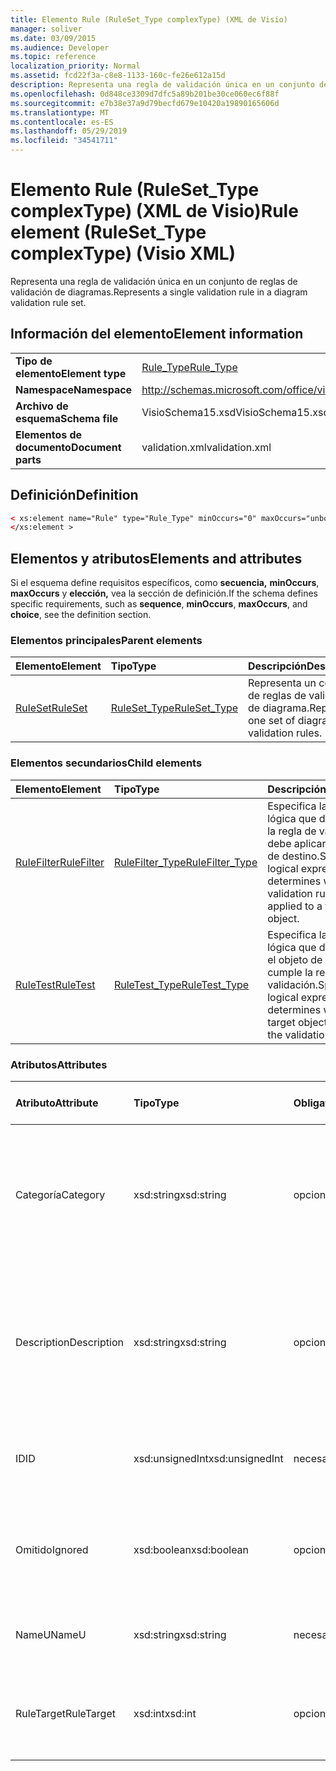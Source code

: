 ```yaml
---
title: Elemento Rule (RuleSet_Type complexType) (XML de Visio)
manager: soliver
ms.date: 03/09/2015
ms.audience: Developer
ms.topic: reference
localization_priority: Normal
ms.assetid: fcd22f3a-c8e8-1133-160c-fe26e612a15d
description: Representa una regla de validación única en un conjunto de reglas de validación de diagramas.
ms.openlocfilehash: 0d848ce3309d7dfc5a89b201be30ce060ec6f88f
ms.sourcegitcommit: e7b38e37a9d79becfd679e10420a19890165606d
ms.translationtype: MT
ms.contentlocale: es-ES
ms.lasthandoff: 05/29/2019
ms.locfileid: "34541711"
---
```

# <a name="rule-element-ruleset_type-complextype-visio-xml"></a><span data-ttu-id="2bd06-103">Elemento Rule (RuleSet_Type complexType) (XML de Visio)</span><span class="sxs-lookup"><span data-stu-id="2bd06-103">Rule element (RuleSet_Type complexType) (Visio XML)</span></span>

<span data-ttu-id="2bd06-104">Representa una regla de validación única en un conjunto de reglas de validación de diagramas.</span><span class="sxs-lookup"><span data-stu-id="2bd06-104">Represents a single validation rule in a diagram validation rule set.</span></span>
  
## <a name="element-information"></a><span data-ttu-id="2bd06-105">Información del elemento</span><span class="sxs-lookup"><span data-stu-id="2bd06-105">Element information</span></span>

|||
|:-----|:-----|
|<span data-ttu-id="2bd06-106">**Tipo de elemento**</span><span class="sxs-lookup"><span data-stu-id="2bd06-106">**Element type**</span></span> <br/> |[<span data-ttu-id="2bd06-107">Rule_Type</span><span class="sxs-lookup"><span data-stu-id="2bd06-107">Rule_Type</span></span>](rule_type-complextypevisio-xml.md) <br/> |
|<span data-ttu-id="2bd06-108">**Namespace**</span><span class="sxs-lookup"><span data-stu-id="2bd06-108">**Namespace**</span></span> <br/> |http://schemas.microsoft.com/office/visio/2012/main  <br/> |
|<span data-ttu-id="2bd06-109">**Archivo de esquema**</span><span class="sxs-lookup"><span data-stu-id="2bd06-109">**Schema file**</span></span> <br/> |<span data-ttu-id="2bd06-110">VisioSchema15.xsd</span><span class="sxs-lookup"><span data-stu-id="2bd06-110">VisioSchema15.xsd</span></span>  <br/> |
|<span data-ttu-id="2bd06-111">**Elementos de documento**</span><span class="sxs-lookup"><span data-stu-id="2bd06-111">**Document parts**</span></span> <br/> |<span data-ttu-id="2bd06-112">validation.xml</span><span class="sxs-lookup"><span data-stu-id="2bd06-112">validation.xml</span></span>  <br/> |
   
## <a name="definition"></a><span data-ttu-id="2bd06-113">Definición</span><span class="sxs-lookup"><span data-stu-id="2bd06-113">Definition</span></span>

```XML
< xs:element name="Rule" type="Rule_Type" minOccurs="0" maxOccurs="unbounded" >
</xs:element >
```

## <a name="elements-and-attributes"></a><span data-ttu-id="2bd06-114">Elementos y atributos</span><span class="sxs-lookup"><span data-stu-id="2bd06-114">Elements and attributes</span></span>

<span data-ttu-id="2bd06-115">Si el esquema define requisitos específicos, como **secuencia,** **minOccurs**, **maxOccurs** y **elección,** vea la sección de definición.</span><span class="sxs-lookup"><span data-stu-id="2bd06-115">If the schema defines specific requirements, such as **sequence**, **minOccurs**, **maxOccurs**, and **choice**, see the definition section.</span></span> 
  
### <a name="parent-elements"></a><span data-ttu-id="2bd06-116">Elementos principales</span><span class="sxs-lookup"><span data-stu-id="2bd06-116">Parent elements</span></span>

|<span data-ttu-id="2bd06-117">**Elemento**</span><span class="sxs-lookup"><span data-stu-id="2bd06-117">**Element**</span></span>|<span data-ttu-id="2bd06-118">**Tipo**</span><span class="sxs-lookup"><span data-stu-id="2bd06-118">**Type**</span></span>|<span data-ttu-id="2bd06-119">**Descripción**</span><span class="sxs-lookup"><span data-stu-id="2bd06-119">**Description**</span></span>|
|:-----|:-----|:-----|
|[<span data-ttu-id="2bd06-120">RuleSet</span><span class="sxs-lookup"><span data-stu-id="2bd06-120">RuleSet</span></span>](ruleset-element-rulesets_type-complextypevisio-xml.md) <br/> |[<span data-ttu-id="2bd06-121">RuleSet_Type</span><span class="sxs-lookup"><span data-stu-id="2bd06-121">RuleSet_Type</span></span>](ruleset_type-complextypevisio-xml.md) <br/> |<span data-ttu-id="2bd06-122">Representa un conjunto de reglas de validación de diagrama.</span><span class="sxs-lookup"><span data-stu-id="2bd06-122">Represents one set of diagram-validation rules.</span></span>  <br/> |
   
### <a name="child-elements"></a><span data-ttu-id="2bd06-123">Elementos secundarios</span><span class="sxs-lookup"><span data-stu-id="2bd06-123">Child elements</span></span>

|<span data-ttu-id="2bd06-124">**Elemento**</span><span class="sxs-lookup"><span data-stu-id="2bd06-124">**Element**</span></span>|<span data-ttu-id="2bd06-125">**Tipo**</span><span class="sxs-lookup"><span data-stu-id="2bd06-125">**Type**</span></span>|<span data-ttu-id="2bd06-126">**Descripción**</span><span class="sxs-lookup"><span data-stu-id="2bd06-126">**Description**</span></span>|
|:-----|:-----|:-----|
|[<span data-ttu-id="2bd06-127">RuleFilter</span><span class="sxs-lookup"><span data-stu-id="2bd06-127">RuleFilter</span></span>](rulefilter-element-rule_type-complextypevisio-xml.md) <br/> |[<span data-ttu-id="2bd06-128">RuleFilter_Type</span><span class="sxs-lookup"><span data-stu-id="2bd06-128">RuleFilter_Type</span></span>](rulefilter_type-complextypevisio-xml.md) <br/> |<span data-ttu-id="2bd06-129">Especifica la expresión lógica que determina si la regla de validación se debe aplicar a un objeto de destino.</span><span class="sxs-lookup"><span data-stu-id="2bd06-129">Specifies the logical expression that determines whether the validation rule should be applied to a target object.</span></span>  <br/> |
|[<span data-ttu-id="2bd06-130">RuleTest</span><span class="sxs-lookup"><span data-stu-id="2bd06-130">RuleTest</span></span>](ruletest-element-rule_type-complextypevisio-xml.md) <br/> |[<span data-ttu-id="2bd06-131">RuleTest_Type</span><span class="sxs-lookup"><span data-stu-id="2bd06-131">RuleTest_Type</span></span>](ruletest_type-complextypevisio-xml.md) <br/> |<span data-ttu-id="2bd06-132">Especifica la expresión lógica que determina si el objeto de destino cumple la regla de validación.</span><span class="sxs-lookup"><span data-stu-id="2bd06-132">Specifies the logical expression that determines whether the target object satisfies the validation rule.</span></span>  <br/> |
   
### <a name="attributes"></a><span data-ttu-id="2bd06-133">Atributos</span><span class="sxs-lookup"><span data-stu-id="2bd06-133">Attributes</span></span>

|<span data-ttu-id="2bd06-134">**Atributo**</span><span class="sxs-lookup"><span data-stu-id="2bd06-134">**Attribute**</span></span>|<span data-ttu-id="2bd06-135">**Tipo**</span><span class="sxs-lookup"><span data-stu-id="2bd06-135">**Type**</span></span>|<span data-ttu-id="2bd06-136">**Obligatorio**</span><span class="sxs-lookup"><span data-stu-id="2bd06-136">**Required**</span></span>|<span data-ttu-id="2bd06-137">**Descripción**</span><span class="sxs-lookup"><span data-stu-id="2bd06-137">**Description**</span></span>|<span data-ttu-id="2bd06-138">**Posibles valores**</span><span class="sxs-lookup"><span data-stu-id="2bd06-138">**Possible values**</span></span>|
|:-----|:-----|:-----|:-----|:-----|
|<span data-ttu-id="2bd06-139">Categoría</span><span class="sxs-lookup"><span data-stu-id="2bd06-139">Category</span></span>  <br/> |<span data-ttu-id="2bd06-140">xsd:string</span><span class="sxs-lookup"><span data-stu-id="2bd06-140">xsd:string</span></span>  <br/> |<span data-ttu-id="2bd06-141">opcional</span><span class="sxs-lookup"><span data-stu-id="2bd06-141">optional</span></span>  <br/> |<span data-ttu-id="2bd06-142">Especifica el texto que se muestra en la columna **Categoría** de la ventana Problemas.</span><span class="sxs-lookup"><span data-stu-id="2bd06-142">Specifies the text displayed in the **Category** column of the Issues window.</span></span> <span data-ttu-id="2bd06-143">El valor predeterminado es una cadena vacía.</span><span class="sxs-lookup"><span data-stu-id="2bd06-143">Default is an empty string.</span></span>  <br/> |<span data-ttu-id="2bd06-144">Valores del tipo xsd:string.</span><span class="sxs-lookup"><span data-stu-id="2bd06-144">Values of the xsd:string type.</span></span>  <br/> |
|<span data-ttu-id="2bd06-145">Description</span><span class="sxs-lookup"><span data-stu-id="2bd06-145">Description</span></span>  <br/> |<span data-ttu-id="2bd06-146">xsd:string</span><span class="sxs-lookup"><span data-stu-id="2bd06-146">xsd:string</span></span>  <br/> |<span data-ttu-id="2bd06-147">opcional</span><span class="sxs-lookup"><span data-stu-id="2bd06-147">optional</span></span>  <br/> |<span data-ttu-id="2bd06-148">Especifica la descripción de la regla de validación que aparece en la interfaz de usuario.</span><span class="sxs-lookup"><span data-stu-id="2bd06-148">Specifies the description of the validation rule that appears in the user interface.</span></span> <span data-ttu-id="2bd06-149">El valor predeterminado es "Unknown".</span><span class="sxs-lookup"><span data-stu-id="2bd06-149">Default is "Unknown".</span></span>  <br/> |<span data-ttu-id="2bd06-150">Valores del tipo xsd:string.</span><span class="sxs-lookup"><span data-stu-id="2bd06-150">Values of the xsd:string type.</span></span>  <br/> |
|<span data-ttu-id="2bd06-151">ID</span><span class="sxs-lookup"><span data-stu-id="2bd06-151">ID</span></span>  <br/> |<span data-ttu-id="2bd06-152">xsd:unsignedInt</span><span class="sxs-lookup"><span data-stu-id="2bd06-152">xsd:unsignedInt</span></span>  <br/> |<span data-ttu-id="2bd06-153">necesario</span><span class="sxs-lookup"><span data-stu-id="2bd06-153">required</span></span>  <br/> |<span data-ttu-id="2bd06-154">Especifica el identificador único de la regla de validación.</span><span class="sxs-lookup"><span data-stu-id="2bd06-154">Specifies the unique identifier for the validation rule.</span></span>  <br/> |<span data-ttu-id="2bd06-155">Valores del tipo xsd:unsignedInt.</span><span class="sxs-lookup"><span data-stu-id="2bd06-155">Values of the xsd:unsignedInt type.</span></span>  <br/> |
|<span data-ttu-id="2bd06-156">Omitido</span><span class="sxs-lookup"><span data-stu-id="2bd06-156">Ignored</span></span>  <br/> |<span data-ttu-id="2bd06-157">xsd:boolean</span><span class="sxs-lookup"><span data-stu-id="2bd06-157">xsd:boolean</span></span>  <br/> |<span data-ttu-id="2bd06-158">opcional</span><span class="sxs-lookup"><span data-stu-id="2bd06-158">optional</span></span>  <br/> |<span data-ttu-id="2bd06-159">Especifica si la regla de validación se omite actualmente.</span><span class="sxs-lookup"><span data-stu-id="2bd06-159">Specifies whether the validation rule is currently ignored.</span></span> <span data-ttu-id="2bd06-160">El valor predeterminado es False.</span><span class="sxs-lookup"><span data-stu-id="2bd06-160">Default is False.</span></span>  <br/> |<span data-ttu-id="2bd06-161">Valores del tipo xsd:boolean.</span><span class="sxs-lookup"><span data-stu-id="2bd06-161">Values of the xsd:boolean type.</span></span>  <br/> |
|<span data-ttu-id="2bd06-162">NameU</span><span class="sxs-lookup"><span data-stu-id="2bd06-162">NameU</span></span>  <br/> |<span data-ttu-id="2bd06-163">xsd:string</span><span class="sxs-lookup"><span data-stu-id="2bd06-163">xsd:string</span></span>  <br/> |<span data-ttu-id="2bd06-164">necesario</span><span class="sxs-lookup"><span data-stu-id="2bd06-164">required</span></span>  <br/> |<span data-ttu-id="2bd06-165">Especifica el nombre universal de la regla de validación.</span><span class="sxs-lookup"><span data-stu-id="2bd06-165">Specifies the universal name of the validation rule.</span></span>  <br/> |<span data-ttu-id="2bd06-166">Valores del tipo xsd:string.</span><span class="sxs-lookup"><span data-stu-id="2bd06-166">Values of the xsd:string type.</span></span>  <br/> |
|<span data-ttu-id="2bd06-167">RuleTarget</span><span class="sxs-lookup"><span data-stu-id="2bd06-167">RuleTarget</span></span>  <br/> |<span data-ttu-id="2bd06-168">xsd:int</span><span class="sxs-lookup"><span data-stu-id="2bd06-168">xsd:int</span></span>  <br/> |<span data-ttu-id="2bd06-169">opcional</span><span class="sxs-lookup"><span data-stu-id="2bd06-169">optional</span></span>  <br/> |<span data-ttu-id="2bd06-170">Especifica el tipo de objeto al que se aplica la regla de validación.</span><span class="sxs-lookup"><span data-stu-id="2bd06-170">Specifies the type of object to which the validation rule applies.</span></span>  <br/> |<span data-ttu-id="2bd06-171">Valores del tipo xsd:int.</span><span class="sxs-lookup"><span data-stu-id="2bd06-171">Values of the xsd:int type.</span></span>  <br/> |
   

